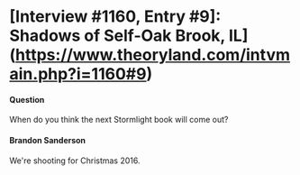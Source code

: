 # [Interview #1160, Entry #9]: Shadows of Self-Oak Brook, IL](https://www.theoryland.com/intvmain.php?i=1160#9)

#### Question

When do you think the next Stormlight book will come out?

#### Brandon Sanderson

We're shooting for Christmas 2016.

